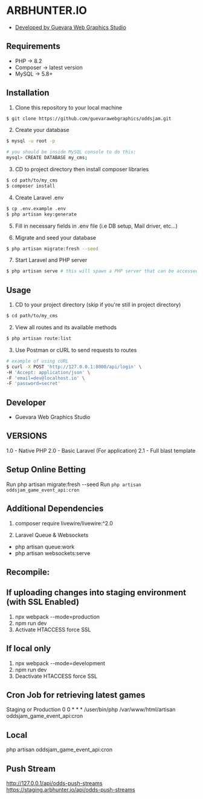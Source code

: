 # ARBHUNTER.IO

-   [Developed by Guevara Web Graphics Studio](https://guevarawebgraphics.com)

## Requirements

-   PHP -> 8.2
-   Composer -> latest version
-   MySQL -> 5.8+

## Installation

1. Clone this repository to your local machine

```sh
$ git clone https://github.com/guevarawebgraphics/oddsjam.git
```

2. Create your database

```sh
$ mysql -u root -p

# you should be inside MySQL console to do this:
mysql> CREATE DATABASE my_cms;
```

3. CD to project directory then install composer libraries

```sh
$ cd path/to/my_cms
$ composer install
```

4. Create Laravel .env

```sh
$ cp .env.example .env
$ php artisan key:generate
```

5. Fill in necessary fields in .env file (i.e DB setup, Mail driver, etc...)

6. Migrate and seed your database

```sh
$ php artisan migrate:fresh --seed
```

7. Start Laravel and PHP server

```sh
$ php artisan serve # this will spawn a PHP server that can be accessed at http://127.0.0.1:8000
```

## Usage

1. CD to your project directory (skip if you're still in project directory)

```sh
$ cd path/to/my_cms
```

2. View all routes and its available methods

```sh
$ php artisan route:list
```

3. Use Postman or cURL to send requests to routes

```sh
# example of using cURL
$ curl -X POST 'http://127.0.0.1:8000/api/login' \
-H 'Accept: application/json' \
-F 'email=dev@localhost.io' \
-F 'password=secret'
```

## Developer

-   Guevara Web Graphics Studio

## VERSIONS

1.0 - Native PHP
2.0 - Basic Laravel (For application)
2.1 - Full blast template

## Setup Online Betting

Run php artisan migrate:fresh --seed
Run `php artisan oddsjam_game_event_api:cron`

## Additional Dependencies

1. composer require livewire/livewire:^2.0

2. Laravel Queue & Websockets

-   php artisan queue:work
-   php artisan websockets:serve

## Recompile:

## If uploading changes into staging environment (with SSL Enabled)

1. npx webpack --mode=production
2. npm run dev
3. Activate HTACCESS force SSL

## If local only

1. npx webpack --mode=development
2. npm run dev
3. Deactivate HTACCESS force SSL

## Cron Job for retrieving latest games

Staging or Production
0 0 \* \* \* /user/bin/php /var/www/html/artisan oddsjam_game_event_api:cron

## Local

php artisan oddsjam_game_event_api:cron

## Push Stream

http://127.0.0.1/api/odds-push-streams
https://staging.arbhunter.io/api/odds-push-streams
